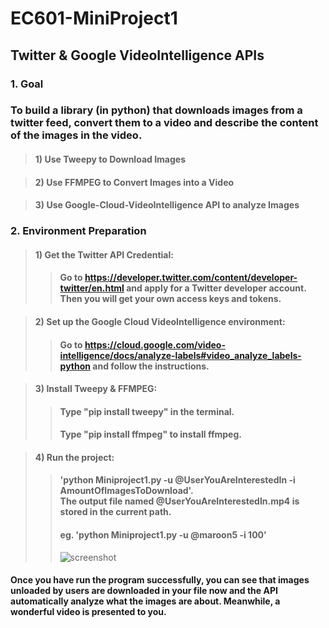 EC601-MiniProject1
==================
Twitter & Google VideoIntelligence APIs
---------------------------------------

### 1. Goal
### To build a library (in python) that downloads images from a twitter feed, convert them to a video and describe the content of the images in the video.

>#### 1) Use Tweepy to Download Images

>#### 2) Use FFMPEG to Convert Images into a Video

>#### 3) Use Google-Cloud-VideoIntelligence API to analyze Images

### 2. Environment Preparation
>#### 1) Get the Twitter API Credential:
>>#### Go to https://developer.twitter.com/content/developer-twitter/en.html and apply for a Twitter developer account. Then you will get your own access keys and tokens.

>#### 2) Set up the Google Cloud VideoIntelligence environment:
>>#### Go to https://cloud.google.com/video-intelligence/docs/analyze-labels#video_analyze_labels-python and follow the instructions.

>#### 3) Install Tweepy & FFMPEG:
>>#### Type "pip install tweepy" in the terminal.
>>#### Type "pip install ffmpeg" to install ffmpeg. 

>#### 4) Run the project:
>>#### 'python Miniproject1.py -u @UserYouAreInterestedIn -i AmountOfImagesToDownload'. <br> The output file named @UserYouAreInterestedIn.mp4 is stored in the current path.
>>#### eg. 'python Miniproject1.py -u @maroon5 -i 100'
>>![screenshot](http://github.com/LekaiSong/Twitter-API/raw/master/Twitter-API/maroon5_terminal_screenshot.png)

#### Once you have run the program successfully, you can see that images unloaded by users are downloaded in your file now and the API automatically analyze what the images are about. Meanwhile, a wonderful video is presented to you.
